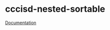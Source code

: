 # cccisd-nested-sortable

[Documentation](https://react-components.pages.git.3cisd.com/base-packages/components/cccisd-nested-sortable)